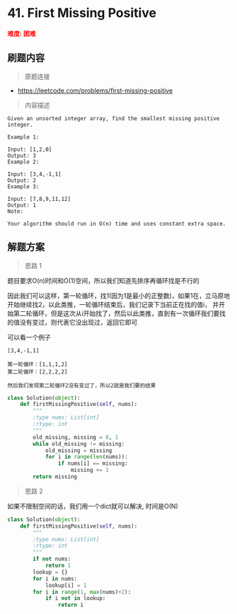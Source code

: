 #  41. First Missing Positive
**<font color=red>难度: 困难</font>**

## 刷题内容

> 原题连接

* https://leetcode.com/problems/first-missing-positive

> 内容描述

```
Given an unsorted integer array, find the smallest missing positive integer.

Example 1:

Input: [1,2,0]
Output: 3
Example 2:

Input: [3,4,-1,1]
Output: 2
Example 3:

Input: [7,8,9,11,12]
Output: 1
Note:

Your algorithm should run in O(n) time and uses constant extra space.
```

## 解题方案

> 思路 1

题目要求O(n)时间和O(1)空间，所以我们知道先排序再循环找是不行的

因此我们可以这样，第一轮循环，找1(因为1是最小的正整数)，如果1在，立马原地开始继续找2，以此类推，一轮循环结束后，我们记录下当前正在找的值i，
并开始第二轮循环，但是这次从i开始找了，然后以此类推，直到有一次循环我们要找的值没有变过，则代表它没出现过，返回它即可

可以看一个例子
```
[3,4,-1,1]

第一轮循环：[1,1,1,2]
第二轮循环：[2,2,2,2]

然后我们发现第二轮循环2没有变过了，所以2就是我们要的结果
```

```python
class Solution(object):
    def firstMissingPositive(self, nums):
        """
        :type nums: List[int]
        :rtype: int
        """
        old_missing, missing = 0, 1
        while old_missing != missing:
            old_missing = missing
            for i in range(len(nums)):
                if nums[i] == missing:
                    missing += 1
        return missing
```

> 思路 2

如果不限制空间的话，我们用一个dict就可以解决, 时间是O(N)


```python
class Solution(object):
    def firstMissingPositive(self, nums):
        """
        :type nums: List[int]
        :rtype: int
        """
        if not nums:
            return 1
        lookup = {}
        for i in nums:
            lookup[i] = 1
        for i in range(1, max(nums)+2):
            if i not in lookup:
                return i
```



